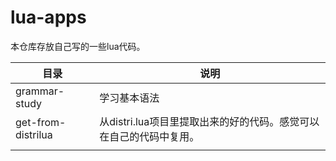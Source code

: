 # lua-apps

本仓库存放自己写的一些lua代码。

| 目录               | 说明                                                         |
| ------------------ | ------------------------------------------------------------ |
| grammar-study      | 学习基本语法                                                 |
| get-from-distrilua | 从distri.lua项目里提取出来的好的代码。感觉可以在自己的代码中复用。 |
|                    |                                                              |

